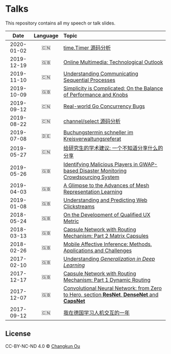 # Talks

This repository contains all my speech or talk slides.

| Date | Language | Topic |
|:----:|:--------:|:------|
| 2020-01-02 | 🇨🇳 | [time.Timer 源码分析](./202001/timer.pdf) |
| 2019-12-19 | 🇬🇧 | [Online Multimedia: Technological Outlook](./201912/omm9.pdf) |
| 2019-11-10 | 🇨🇳 | [Understanding Communicating Sequential Processes](./201911/csp.pdf) |
| 2019-10-09 | 🇬🇧 | [Simplicity is Complicated: On the Balance of Performance and Knobs](./201910/knobs.pdf) |
| 2019-09-12 | 🇨🇳 | [Real-world Go Concurrency Bugs](./201909/bug.pdf)| 
| 2019-08-22 | 🇨🇳 | [channel/select 源码分析](./201908/channel.pdf)| 
| 2019-07-08 | 🇩🇪 | [Buchungstermin schneller im Kreisverwaltungsreferat](./201907/kvr.pdf)| 
| 2019-05-27 | 🇨🇳 | [给研究生的学术建议: 一个不知道分享什么的分享](./201905/swun.pdf)| 
| 2019-05-26 | 🇬🇧 | [Identifying Malicious Players in GWAP-based Disaster Monitoring Crowdsourcing System](./201905/gwap.pdf)| 
| 2019-04-03 | 🇬🇧 | [A Glimpse to the Advances of Mesh Representation Learning](./201904/mesh.pdf) |
| 2019-01-08 | 🇬🇧 | [Understanding and Predicting Web Clickstreams](./201901/master.pdf) |
| 2018-05-24 | 🇬🇧 | [On the Development of Qualified UX Metric](./201805/qux.pdf) |
| 2018-03-13 | 🇬🇧 | [Capsule Network with Routing Mechanism: Part 2 Matrix Capsules](./201803/capsnet2.pdf) |
| 2018-02-26 | 🇬🇧 | [Mobile Affective Inference: Methods, Applications and Challenges](201802/emotions.pdf) |
| 2017-02-10 | 🇬🇧 | [Understanding _Generalization in Deep Learning_](201802/generalization.pdf) |
| 2017-12-17 | 🇬🇧 | [Capsule Network with Routing Mechanism: Part 1 Dynamic Routing](./201712/capsnet1.pdf) |
| 2017-12-07 | 🇬🇧 | [Convolutional Neural Network: from Zero to Hero, section **ResNet**, **DenseNet** and **CapsNet**](201712/cnn.pdf) |
| 2017-09-12 | 🇨🇳 | [我在德国学习人机交互的一年](201709/swun.pdf) |



## License

CC-BY-NC-ND 4.0 &copy; [Changkun Ou](https://changkun.de)
